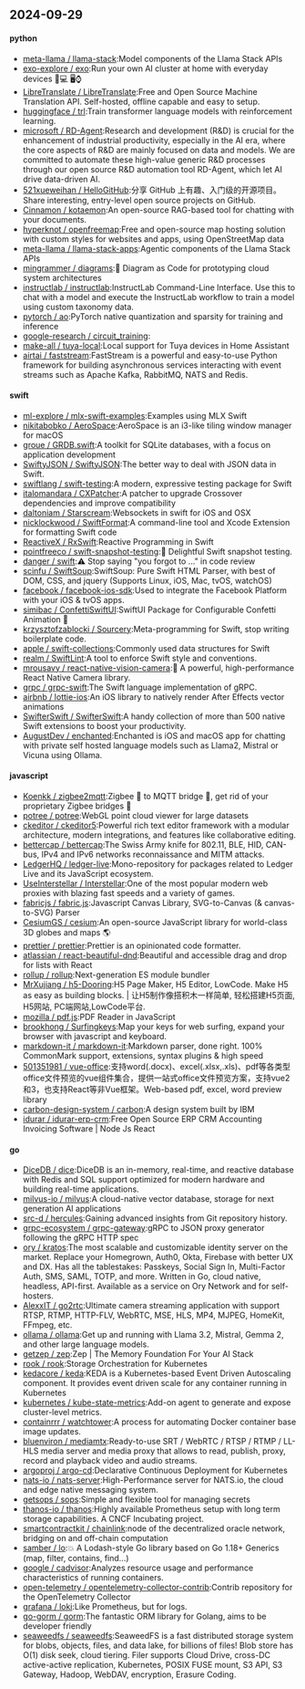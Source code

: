 ## 2024-09-29

#### python
* [meta-llama / llama-stack](https://github.com/meta-llama/llama-stack):Model components of the Llama Stack APIs
* [exo-explore / exo](https://github.com/exo-explore/exo):Run your own AI cluster at home with everyday devices 📱💻 🖥️⌚
* [LibreTranslate / LibreTranslate](https://github.com/LibreTranslate/LibreTranslate):Free and Open Source Machine Translation API. Self-hosted, offline capable and easy to setup.
* [huggingface / trl](https://github.com/huggingface/trl):Train transformer language models with reinforcement learning.
* [microsoft / RD-Agent](https://github.com/microsoft/RD-Agent):Research and development (R&D) is crucial for the enhancement of industrial productivity, especially in the AI era, where the core aspects of R&D are mainly focused on data and models. We are committed to automate these high-value generic R&D processes through our open source R&D automation tool RD-Agent, which let AI drive data-driven AI.
* [521xueweihan / HelloGitHub](https://github.com/521xueweihan/HelloGitHub):分享 GitHub 上有趣、入门级的开源项目。Share interesting, entry-level open source projects on GitHub.
* [Cinnamon / kotaemon](https://github.com/Cinnamon/kotaemon):An open-source RAG-based tool for chatting with your documents.
* [hyperknot / openfreemap](https://github.com/hyperknot/openfreemap):Free and open-source map hosting solution with custom styles for websites and apps, using OpenStreetMap data
* [meta-llama / llama-stack-apps](https://github.com/meta-llama/llama-stack-apps):Agentic components of the Llama Stack APIs
* [mingrammer / diagrams](https://github.com/mingrammer/diagrams):🎨 Diagram as Code for prototyping cloud system architectures
* [instructlab / instructlab](https://github.com/instructlab/instructlab):InstructLab Command-Line Interface. Use this to chat with a model and execute the InstructLab workflow to train a model using custom taxonomy data.
* [pytorch / ao](https://github.com/pytorch/ao):PyTorch native quantization and sparsity for training and inference
* [google-research / circuit_training](https://github.com/google-research/circuit_training):
* [make-all / tuya-local](https://github.com/make-all/tuya-local):Local support for Tuya devices in Home Assistant
* [airtai / faststream](https://github.com/airtai/faststream):FastStream is a powerful and easy-to-use Python framework for building asynchronous services interacting with event streams such as Apache Kafka, RabbitMQ, NATS and Redis.

#### swift
* [ml-explore / mlx-swift-examples](https://github.com/ml-explore/mlx-swift-examples):Examples using MLX Swift
* [nikitabobko / AeroSpace](https://github.com/nikitabobko/AeroSpace):AeroSpace is an i3-like tiling window manager for macOS
* [groue / GRDB.swift](https://github.com/groue/GRDB.swift):A toolkit for SQLite databases, with a focus on application development
* [SwiftyJSON / SwiftyJSON](https://github.com/SwiftyJSON/SwiftyJSON):The better way to deal with JSON data in Swift.
* [swiftlang / swift-testing](https://github.com/swiftlang/swift-testing):A modern, expressive testing package for Swift
* [italomandara / CXPatcher](https://github.com/italomandara/CXPatcher):A patcher to upgrade Crossover dependencies and improve compatibility
* [daltoniam / Starscream](https://github.com/daltoniam/Starscream):Websockets in swift for iOS and OSX
* [nicklockwood / SwiftFormat](https://github.com/nicklockwood/SwiftFormat):A command-line tool and Xcode Extension for formatting Swift code
* [ReactiveX / RxSwift](https://github.com/ReactiveX/RxSwift):Reactive Programming in Swift
* [pointfreeco / swift-snapshot-testing](https://github.com/pointfreeco/swift-snapshot-testing):📸 Delightful Swift snapshot testing.
* [danger / swift](https://github.com/danger/swift):⚠️
Stop saying "you forgot to …" in code review
* [scinfu / SwiftSoup](https://github.com/scinfu/SwiftSoup):SwiftSoup: Pure Swift HTML Parser, with best of DOM, CSS, and jquery (Supports Linux, iOS, Mac, tvOS, watchOS)
* [facebook / facebook-ios-sdk](https://github.com/facebook/facebook-ios-sdk):Used to integrate the Facebook Platform with your iOS & tvOS apps.
* [simibac / ConfettiSwiftUI](https://github.com/simibac/ConfettiSwiftUI):SwiftUI Package for Configurable Confetti Animation 🎉
* [krzysztofzablocki / Sourcery](https://github.com/krzysztofzablocki/Sourcery):Meta-programming for Swift, stop writing boilerplate code.
* [apple / swift-collections](https://github.com/apple/swift-collections):Commonly used data structures for Swift
* [realm / SwiftLint](https://github.com/realm/SwiftLint):A tool to enforce Swift style and conventions.
* [mrousavy / react-native-vision-camera](https://github.com/mrousavy/react-native-vision-camera):📸 A powerful, high-performance React Native Camera library.
* [grpc / grpc-swift](https://github.com/grpc/grpc-swift):The Swift language implementation of gRPC.
* [airbnb / lottie-ios](https://github.com/airbnb/lottie-ios):An iOS library to natively render After Effects vector animations
* [SwifterSwift / SwifterSwift](https://github.com/SwifterSwift/SwifterSwift):A handy collection of more than 500 native Swift extensions to boost your productivity.
* [AugustDev / enchanted](https://github.com/AugustDev/enchanted):Enchanted is iOS and macOS app for chatting with private self hosted language models such as Llama2, Mistral or Vicuna using Ollama.

#### javascript
* [Koenkk / zigbee2mqtt](https://github.com/Koenkk/zigbee2mqtt):Zigbee 🐝 to MQTT bridge 🌉, get rid of your proprietary Zigbee bridges 🔨
* [potree / potree](https://github.com/potree/potree):WebGL point cloud viewer for large datasets
* [ckeditor / ckeditor5](https://github.com/ckeditor/ckeditor5):Powerful rich text editor framework with a modular architecture, modern integrations, and features like collaborative editing.
* [bettercap / bettercap](https://github.com/bettercap/bettercap):The Swiss Army knife for 802.11, BLE, HID, CAN-bus, IPv4 and IPv6 networks reconnaissance and MITM attacks.
* [LedgerHQ / ledger-live](https://github.com/LedgerHQ/ledger-live):Mono-repository for packages related to Ledger Live and its JavaScript ecosystem.
* [UseInterstellar / Interstellar](https://github.com/UseInterstellar/Interstellar):One of the most popular modern web proxies with blazing fast speeds and a variety of games.
* [fabricjs / fabric.js](https://github.com/fabricjs/fabric.js):Javascript Canvas Library, SVG-to-Canvas (& canvas-to-SVG) Parser
* [CesiumGS / cesium](https://github.com/CesiumGS/cesium):An open-source JavaScript library for world-class 3D globes and maps 🌎
* [prettier / prettier](https://github.com/prettier/prettier):Prettier is an opinionated code formatter.
* [atlassian / react-beautiful-dnd](https://github.com/atlassian/react-beautiful-dnd):Beautiful and accessible drag and drop for lists with React
* [rollup / rollup](https://github.com/rollup/rollup):Next-generation ES module bundler
* [MrXujiang / h5-Dooring](https://github.com/MrXujiang/h5-Dooring):H5 Page Maker, H5 Editor, LowCode. Make H5 as easy as building blocks. | 让H5制作像搭积木一样简单, 轻松搭建H5页面, H5网站, PC端网站,LowCode平台.
* [mozilla / pdf.js](https://github.com/mozilla/pdf.js):PDF Reader in JavaScript
* [brookhong / Surfingkeys](https://github.com/brookhong/Surfingkeys):Map your keys for web surfing, expand your browser with javascript and keyboard.
* [markdown-it / markdown-it](https://github.com/markdown-it/markdown-it):Markdown parser, done right. 100% CommonMark support, extensions, syntax plugins & high speed
* [501351981 / vue-office](https://github.com/501351981/vue-office):支持word(.docx)、excel(.xlsx,.xls)、pdf等各类型office文件预览的vue组件集合，提供一站式office文件预览方案，支持vue2和3，也支持React等非Vue框架。Web-based pdf, excel, word preview library
* [carbon-design-system / carbon](https://github.com/carbon-design-system/carbon):A design system built by IBM
* [idurar / idurar-erp-crm](https://github.com/idurar/idurar-erp-crm):Free Open Source ERP CRM Accounting Invoicing Software | Node Js React

#### go
* [DiceDB / dice](https://github.com/DiceDB/dice):DiceDB is an in-memory, real-time, and reactive database with Redis and SQL support optimized for modern hardware and building real-time applications.
* [milvus-io / milvus](https://github.com/milvus-io/milvus):A cloud-native vector database, storage for next generation AI applications
* [src-d / hercules](https://github.com/src-d/hercules):Gaining advanced insights from Git repository history.
* [grpc-ecosystem / grpc-gateway](https://github.com/grpc-ecosystem/grpc-gateway):gRPC to JSON proxy generator following the gRPC HTTP spec
* [ory / kratos](https://github.com/ory/kratos):The most scalable and customizable identity server on the market. Replace your Homegrown, Auth0, Okta, Firebase with better UX and DX. Has all the tablestakes: Passkeys, Social Sign In, Multi-Factor Auth, SMS, SAML, TOTP, and more. Written in Go, cloud native, headless, API-first. Available as a service on Ory Network and for self-hosters.
* [AlexxIT / go2rtc](https://github.com/AlexxIT/go2rtc):Ultimate camera streaming application with support RTSP, RTMP, HTTP-FLV, WebRTC, MSE, HLS, MP4, MJPEG, HomeKit, FFmpeg, etc.
* [ollama / ollama](https://github.com/ollama/ollama):Get up and running with Llama 3.2, Mistral, Gemma 2, and other large language models.
* [getzep / zep](https://github.com/getzep/zep):Zep | The Memory Foundation For Your AI Stack
* [rook / rook](https://github.com/rook/rook):Storage Orchestration for Kubernetes
* [kedacore / keda](https://github.com/kedacore/keda):KEDA is a Kubernetes-based Event Driven Autoscaling component. It provides event driven scale for any container running in Kubernetes
* [kubernetes / kube-state-metrics](https://github.com/kubernetes/kube-state-metrics):Add-on agent to generate and expose cluster-level metrics.
* [containrrr / watchtower](https://github.com/containrrr/watchtower):A process for automating Docker container base image updates.
* [bluenviron / mediamtx](https://github.com/bluenviron/mediamtx):Ready-to-use SRT / WebRTC / RTSP / RTMP / LL-HLS media server and media proxy that allows to read, publish, proxy, record and playback video and audio streams.
* [argoproj / argo-cd](https://github.com/argoproj/argo-cd):Declarative Continuous Deployment for Kubernetes
* [nats-io / nats-server](https://github.com/nats-io/nats-server):High-Performance server for NATS.io, the cloud and edge native messaging system.
* [getsops / sops](https://github.com/getsops/sops):Simple and flexible tool for managing secrets
* [thanos-io / thanos](https://github.com/thanos-io/thanos):Highly available Prometheus setup with long term storage capabilities. A CNCF Incubating project.
* [smartcontractkit / chainlink](https://github.com/smartcontractkit/chainlink):node of the decentralized oracle network, bridging on and off-chain computation
* [samber / lo](https://github.com/samber/lo):💥 A Lodash-style Go library based on Go 1.18+ Generics (map, filter, contains, find...)
* [google / cadvisor](https://github.com/google/cadvisor):Analyzes resource usage and performance characteristics of running containers.
* [open-telemetry / opentelemetry-collector-contrib](https://github.com/open-telemetry/opentelemetry-collector-contrib):Contrib repository for the OpenTelemetry Collector
* [grafana / loki](https://github.com/grafana/loki):Like Prometheus, but for logs.
* [go-gorm / gorm](https://github.com/go-gorm/gorm):The fantastic ORM library for Golang, aims to be developer friendly
* [seaweedfs / seaweedfs](https://github.com/seaweedfs/seaweedfs):SeaweedFS is a fast distributed storage system for blobs, objects, files, and data lake, for billions of files! Blob store has O(1) disk seek, cloud tiering. Filer supports Cloud Drive, cross-DC active-active replication, Kubernetes, POSIX FUSE mount, S3 API, S3 Gateway, Hadoop, WebDAV, encryption, Erasure Coding.
